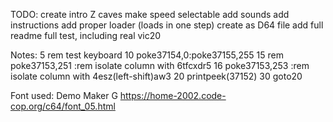 TODO:
create intro Z caves
make speed selectable
add sounds
add instructions
add proper loader (loads in one step)
create as D64 file
add full readme
full test, including real vic20

Notes:
5 rem test keyboard
10 poke37154,0:poke37155,255
15 rem poke37153,251 :rem isolate column with 6tfcxdr5
16 poke37153,253 :rem isolate column with 4esz(left-shift)aw3
20 printpeek(37152)
30 goto20

Font used: Demo Maker G
https://home-2002.code-cop.org/c64/font_05.html
